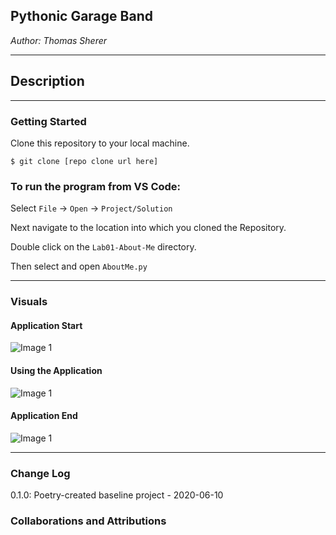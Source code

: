 ## Pythonic Garage Band

*Author: Thomas Sherer*

---

## Description
<!-- ***[Tell me about your application, should be about a paragraph]***
This is a Python console application that will ask a user several questions about me, the
developer. There are multiple question types ranging from inputting a number to True or False.
At the end of the game the user receives their total score.
 -->

---

### Getting Started
Clone this repository to your local machine.

```
$ git clone [repo clone url here]
```

### To run the program from VS Code:
Select ```File``` -> ```Open``` -> ```Project/Solution```

Next navigate to the location into which you cloned the Repository.

Double click on the ```Lab01-About-Me``` directory.

Then select and open ```AboutMe.py```

---

### Visuals
<!-- 
***[Add screenshots of your application in action]***
 -->

#### Application Start
![Image 1](https://via.placeholder.com/750x500)
#### Using the Application
![Image 1](https://via.placeholder.com/750x500)
#### Application End
![Image 1](https://via.placeholder.com/750x500)

---

### Change Log
<!-- 
***[The change log will list any changes made to the code base. This includes any changes from TA/Instructor feedback]***  
1.3: *Added summary comments to the methods* - 8 Nov 2010  
1.2: *Changed variable names to follow proper convention* - 6 Nov 2010  
1.1: *Added a Try/Catch/Finally for Question 2* - 5 Nov 2010  
 -->
0.1.0: Poetry-created baseline project - 2020-06-10

### Collaborations and Attributions

